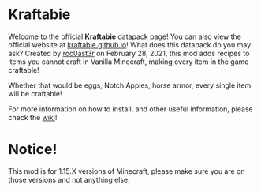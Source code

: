# Kraftabie

Welcome to the official **Kraftabie** datapack page! You can also view the official website at [kraftabie.github.io](https://kraftabie.github.io)! What does this datapack do you may ask? Created by [roc0ast3r](https://github.com/Roc0ast3r) on February 28, 2021, this mod adds recipes to items you cannot craft in Vanilla Minecraft, making every item in the game craftable!

Whether that would be eggs, Notch Apples, horse armor, every single item will be craftable!

For more information on how to install, and other useful information, please check the [wiki](https://github.com/Kraftabie/kraftabie-mod/wiki)!

# Notice!
This mod is for 1.15.X versions of Minecraft, please make sure you are on those versions and not anything else.
